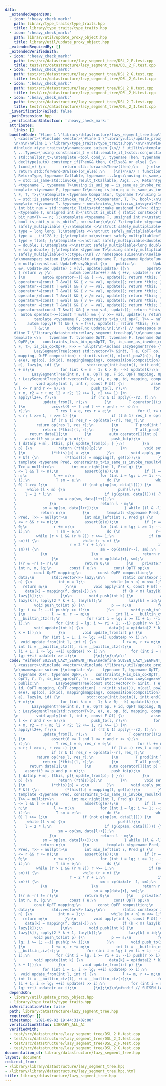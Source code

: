```yaml
---
data:
  _extendedDependsOn:
  - icon: ':heavy_check_mark:'
    path: library/type_traits/type_traits.hpp
    title: library/type_traits/type_traits.hpp
  - icon: ':heavy_check_mark:'
    path: library/util/update_proxy_object.hpp
    title: library/util/update_proxy_object.hpp
  _extendedRequiredBy: []
  _extendedVerifiedWith:
  - icon: ':heavy_check_mark:'
    path: test/src/datastructure/lazy_segment_tree/DSL_2_F.test.cpp
    title: test/src/datastructure/lazy_segment_tree/DSL_2_F.test.cpp
  - icon: ':heavy_check_mark:'
    path: test/src/datastructure/lazy_segment_tree/DSL_2_G.test.cpp
    title: test/src/datastructure/lazy_segment_tree/DSL_2_G.test.cpp
  - icon: ':heavy_check_mark:'
    path: test/src/datastructure/lazy_segment_tree/DSL_2_H.test.cpp
    title: test/src/datastructure/lazy_segment_tree/DSL_2_H.test.cpp
  - icon: ':heavy_check_mark:'
    path: test/src/datastructure/lazy_segment_tree/DSL_2_I.test.cpp
    title: test/src/datastructure/lazy_segment_tree/DSL_2_I.test.cpp
  _isVerificationFailed: false
  _pathExtension: hpp
  _verificationStatusIcon: ':heavy_check_mark:'
  attributes:
    links: []
  bundledCode: "#line 1 \"library/datastructure/lazy_segment_tree.hpp\"\n\n\n\n#include\
    \ <cassert>\n#include <vector>\n#line 1 \"library/util/update_proxy_object.hpp\"\
    \n\n\n\n#line 1 \"library/type_traits/type_traits.hpp\"\n\n\n\n#include <limits>\n\
    #include <type_traits>\n\nnamespace suisen {\n// ! utility\ntemplate <typename\
    \ ...Types>\nusing constraints_t = std::enable_if_t<std::conjunction_v<Types...>,\
    \ std::nullptr_t>;\ntemplate <bool cond_v, typename Then, typename OrElse>\nconstexpr\
    \ decltype(auto) constexpr_if(Then&& then, OrElse&& or_else) {\n    if constexpr\
    \ (cond_v) {\n        return std::forward<Then>(then);\n    } else {\n       \
    \ return std::forward<OrElse>(or_else);\n    }\n}\n\n// ! function\ntemplate <typename\
    \ ReturnType, typename Callable, typename ...Args>\nusing is_same_as_invoke_result\
    \ = std::is_same<std::invoke_result_t<Callable, Args...>, ReturnType>;\ntemplate\
    \ <typename F, typename T>\nusing is_uni_op = is_same_as_invoke_result<T, F, T>;\n\
    template <typename F, typename T>\nusing is_bin_op = is_same_as_invoke_result<T,\
    \ F, T, T>;\n\ntemplate <typename Comparator, typename T>\nusing is_comparator\
    \ = std::is_same<std::invoke_result_t<Comparator, T, T>, bool>;\n\n// ! integral\n\
    template <typename T, typename = constraints_t<std::is_integral<T>>>\nconstexpr\
    \ int bit_num = std::numeric_limits<std::make_unsigned_t<T>>::digits;\ntemplate\
    \ <typename T, unsigned int n>\nstruct is_nbit { static constexpr bool value =\
    \ bit_num<T> == n; };\ntemplate <typename T, unsigned int n>\nstatic constexpr\
    \ bool is_nbit_v = is_nbit<T, n>::value;\n\n// ?\ntemplate <typename T>\nstruct\
    \ safely_multipliable {};\ntemplate <>\nstruct safely_multipliable<int> { using\
    \ type = long long; };\ntemplate <>\nstruct safely_multipliable<long long> { using\
    \ type = __int128_t; };\ntemplate <>\nstruct safely_multipliable<float> { using\
    \ type = float; };\ntemplate <>\nstruct safely_multipliable<double> { using type\
    \ = double; };\ntemplate <>\nstruct safely_multipliable<long double> { using type\
    \ = long double; };\ntemplate <typename T>\nusing safely_multipliable_t = typename\
    \ safely_multipliable<T>::type;\n\n} // namespace suisen\n\n\n#line 5 \"library/util/update_proxy_object.hpp\"\
    \n\nnamespace suisen {\n\ntemplate <typename T, typename UpdateFunc, constraints_t<std::is_invocable<UpdateFunc>>\
    \ = nullptr>\nstruct UpdateProxyObject {\n    public:\n        UpdateProxyObject(T\
    \ &v, UpdateFunc update) : v(v), update(update) {}\n        operator T() const\
    \ { return v; }\n        auto& operator++() && { ++v, update(); return *this;\
    \ }\n        auto& operator--() && { --v, update(); return *this; }\n        auto&\
    \ operator+=(const T &val) && { v += val, update(); return *this; }\n        auto&\
    \ operator-=(const T &val) && { v -= val, update(); return *this; }\n        auto&\
    \ operator*=(const T &val) && { v *= val, update(); return *this; }\n        auto&\
    \ operator/=(const T &val) && { v /= val, update(); return *this; }\n        auto&\
    \ operator%=(const T &val) && { v %= val, update(); return *this; }\n        auto&\
    \ operator =(const T &val) && { v  = val, update(); return *this; }\n        auto&\
    \ operator<<=(const T &val) && { v <<= val, update(); return *this; }\n      \
    \  auto& operator>>=(const T &val) && { v >>= val, update(); return *this; }\n\
    \        template <typename F, constraints_t<is_uni_op<F, T>> = nullptr>\n   \
    \     auto& apply(F f) && { v = f(v), update(); return *this; }\n    private:\n\
    \        T &v;\n        UpdateFunc update;\n};\n\n} // namespace suisen\n\n\n\
    #line 7 \"library/datastructure/lazy_segment_tree.hpp\"\n\nnamespace suisen {\n\
    template <\n    typename T, typename OpTT, typename F, typename OpFT, typename\
    \ OpFF,\n    constraints_t<is_bin_op<OpTT, T>, is_same_as_invoke_result<T, OpFT,\
    \ F, T>, is_bin_op<OpFF, F>> = nullptr\n>\nclass LazySegmentTree {\n    public:\n\
    \        LazySegmentTree(const std::vector<T> &init, T e, OpTT op, F id, OpFT\
    \ mapping, OpFF composition) : n(init.size()), m(ceil_pow2(n)), lg(__builtin_ctz(m)),\
    \ e(e), op(op), id(id), mapping(mapping), composition(composition), data(2 * m,\
    \ e), lazy(m, id) {\n            std::copy(init.begin(), init.end(), data.begin()\
    \ + m);\n            for (int k = m - 1; k > 0; --k) update(k);\n        }\n \
    \       LazySegmentTree(int n, T e, OpTT op, F id, OpFT mapping, OpFF composition)\
    \ : LazySegmentTree(std::vector<T>(n, e), e, op, id, mapping, composition) {}\n\
    \n        void apply(int l, int r, const F &f) {\n            assert(0 <= l and\
    \ l <= r and r <= n);\n            push_to(l, r);\n            for (int l2 = l\
    \ + m, r2 = r + m; l2 < r2; l2 >>= 1, r2 >>= 1) {\n                if (l2 & 1)\
    \ apply(l2++, f);\n                if (r2 & 1) apply(--r2, f);\n            }\n\
    \            update_from(l, r);\n        }\n        T operator()(int l, int r)\
    \ {\n            assert(0 <= l and l <= r and r <= n);\n            push_to(l,\
    \ r);\n            T res_l = e, res_r = e;\n            for (l += m, r += m; l\
    \ < r; l >>= 1, r >>= 1) {\n                if (l & 1) res_l = op(res_l, data[l++]);\n\
    \                if (r & 1) res_r = op(data[--r], res_r);\n            }\n   \
    \         return op(res_l, res_r);\n        }\n        T prod(int l, int r) {\n\
    \            return (*this)(l, r);\n        }\n        T all_prod() {\n      \
    \      return data[1];\n        }\n        auto operator[](int p) {\n        \
    \    assert(0 <= p and p < n);\n            push_to(p);\n            return UpdateProxyObject\
    \ { data[p + m], [this, p]{ update_from(p); } };\n        }\n        T get(int\
    \ p) {\n            return (*this)[p];\n        }\n        void set(int p, T v)\
    \ {\n            (*this)[p] = v;\n        }\n        void apply_point(int p, const\
    \ F &f) {\n            (*this)[p] = mapping(f, get(p));\n        }\n\n       \
    \ template <typename Pred, constraints_t<is_same_as_invoke_result<bool, Pred,\
    \ T>> = nullptr>\n        int max_right(int l, Pred g) {\n            assert(0\
    \ <= l && l <= n);\n            assert(g(e));\n            if (l == n) return\
    \ n;\n            l += m;\n            for (int i = lg; i >= 1; --i) push(l >>\
    \ i);\n            T sm = e;\n            do {\n                while (l % 2 ==\
    \ 0) l >>= 1;\n                if (not g(op(sm, data[l]))) {\n               \
    \     while (l < m) {\n                        push(l);\n                    \
    \    l = 2 * l;\n                        if (g(op(sm, data[l]))) {\n         \
    \                   sm = op(sm, data[l++]);\n                        }\n     \
    \               }\n                    return l - m;\n                }\n    \
    \            sm = op(sm, data[l++]);\n            } while ((l & -l) != l);\n \
    \           return n;\n        }\n        template <typename Pred, constraints_t<is_same_as_invoke_result<bool,\
    \ Pred, T>> = nullptr>\n        int min_left(int r, Pred g) {\n            assert(0\
    \ <= r && r <= n);\n            assert(g(e));\n            if (r == 0) return\
    \ 0;\n            r += m;\n            for (int i = lg; i >= 1; --i) push(r >>\
    \ i);\n            T sm = e;\n            do {\n                r--;\n       \
    \         while (r > 1 && (r % 2)) r >>= 1;\n                if (not g(op(data[r],\
    \ sm))) {\n                    while (r < m) {\n                        push(r);\n\
    \                        r = 2 * r + 1;\n                        if (g(op(data[r],\
    \ sm))) {\n                            sm = op(data[r--], sm);\n             \
    \           }\n                    }\n                    return r + 1 - m;\n\
    \                }\n                sm = op(data[r], sm);\n            } while\
    \ ((r & -r) != r);\n            return 0;\n        }\n    private:\n        const\
    \ int n, m, lg;\n        const T e;\n        const OpTT op;\n        const F id;\n\
    \        const OpFT mapping;\n        const OpFF composition;\n        std::vector<T>\
    \ data;\n        std::vector<F> lazy;\n\n        static constexpr int ceil_pow2(int\
    \ n) {\n            int m = 1;\n            while (m < n) m <<= 1;\n         \
    \   return m;\n        }\n\n        void apply(int k, const F &f) {\n        \
    \    data[k] = mapping(f, data[k]);\n            if (k < m) lazy[k] = composition(f,\
    \ lazy[k]);\n        }\n\n        void push(int k) {\n            apply(2 * k,\
    \ lazy[k]), apply(2 * k + 1, lazy[k]);\n            lazy[k] = id;\n        }\n\
    \        void push_to(int p) {\n            p += m;\n            for (int i =\
    \ lg; i >= 1; --i) push(p >> i);\n        }\n        void push_to(int l, int r)\
    \ {\n            l += m, r += m;\n            int li = __builtin_ctz(l), ri =\
    \ __builtin_ctz(r);\n            for (int i = lg; i >= li + 1; --i) push(l >>\
    \ i);\n            for (int i = lg; i >= ri + 1; --i) push(r >> i);\n        }\n\
    \        void update(int k) {\n            data[k] = op(data[2 * k], data[2 *\
    \ k + 1]);\n        }\n        void update_from(int p) {\n            p += m;\n\
    \            for (int i = 1; i <= lg; ++i) update(p >> i);\n        }\n      \
    \  void update_from(int l, int r) {\n            l += m, r += m;\n           \
    \ int li = __builtin_ctz(l), ri = __builtin_ctz(r);\n            for (int i =\
    \ li + 1; i <= lg; ++i) update(l >> i);\n            for (int i = ri + 1; i <=\
    \ lg; ++i) update(r >> i);\n        }\n};\n}\n\n\n"
  code: "#ifndef SUISEN_LAZY_SEGMENT_TREE\n#define SUISEN_LAZY_SEGMENT_TREE\n\n#include\
    \ <cassert>\n#include <vector>\n#include \"library/util/update_proxy_object.hpp\"\
    \n\nnamespace suisen {\ntemplate <\n    typename T, typename OpTT, typename F,\
    \ typename OpFT, typename OpFF,\n    constraints_t<is_bin_op<OpTT, T>, is_same_as_invoke_result<T,\
    \ OpFT, F, T>, is_bin_op<OpFF, F>> = nullptr\n>\nclass LazySegmentTree {\n   \
    \ public:\n        LazySegmentTree(const std::vector<T> &init, T e, OpTT op, F\
    \ id, OpFT mapping, OpFF composition) : n(init.size()), m(ceil_pow2(n)), lg(__builtin_ctz(m)),\
    \ e(e), op(op), id(id), mapping(mapping), composition(composition), data(2 * m,\
    \ e), lazy(m, id) {\n            std::copy(init.begin(), init.end(), data.begin()\
    \ + m);\n            for (int k = m - 1; k > 0; --k) update(k);\n        }\n \
    \       LazySegmentTree(int n, T e, OpTT op, F id, OpFT mapping, OpFF composition)\
    \ : LazySegmentTree(std::vector<T>(n, e), e, op, id, mapping, composition) {}\n\
    \n        void apply(int l, int r, const F &f) {\n            assert(0 <= l and\
    \ l <= r and r <= n);\n            push_to(l, r);\n            for (int l2 = l\
    \ + m, r2 = r + m; l2 < r2; l2 >>= 1, r2 >>= 1) {\n                if (l2 & 1)\
    \ apply(l2++, f);\n                if (r2 & 1) apply(--r2, f);\n            }\n\
    \            update_from(l, r);\n        }\n        T operator()(int l, int r)\
    \ {\n            assert(0 <= l and l <= r and r <= n);\n            push_to(l,\
    \ r);\n            T res_l = e, res_r = e;\n            for (l += m, r += m; l\
    \ < r; l >>= 1, r >>= 1) {\n                if (l & 1) res_l = op(res_l, data[l++]);\n\
    \                if (r & 1) res_r = op(data[--r], res_r);\n            }\n   \
    \         return op(res_l, res_r);\n        }\n        T prod(int l, int r) {\n\
    \            return (*this)(l, r);\n        }\n        T all_prod() {\n      \
    \      return data[1];\n        }\n        auto operator[](int p) {\n        \
    \    assert(0 <= p and p < n);\n            push_to(p);\n            return UpdateProxyObject\
    \ { data[p + m], [this, p]{ update_from(p); } };\n        }\n        T get(int\
    \ p) {\n            return (*this)[p];\n        }\n        void set(int p, T v)\
    \ {\n            (*this)[p] = v;\n        }\n        void apply_point(int p, const\
    \ F &f) {\n            (*this)[p] = mapping(f, get(p));\n        }\n\n       \
    \ template <typename Pred, constraints_t<is_same_as_invoke_result<bool, Pred,\
    \ T>> = nullptr>\n        int max_right(int l, Pred g) {\n            assert(0\
    \ <= l && l <= n);\n            assert(g(e));\n            if (l == n) return\
    \ n;\n            l += m;\n            for (int i = lg; i >= 1; --i) push(l >>\
    \ i);\n            T sm = e;\n            do {\n                while (l % 2 ==\
    \ 0) l >>= 1;\n                if (not g(op(sm, data[l]))) {\n               \
    \     while (l < m) {\n                        push(l);\n                    \
    \    l = 2 * l;\n                        if (g(op(sm, data[l]))) {\n         \
    \                   sm = op(sm, data[l++]);\n                        }\n     \
    \               }\n                    return l - m;\n                }\n    \
    \            sm = op(sm, data[l++]);\n            } while ((l & -l) != l);\n \
    \           return n;\n        }\n        template <typename Pred, constraints_t<is_same_as_invoke_result<bool,\
    \ Pred, T>> = nullptr>\n        int min_left(int r, Pred g) {\n            assert(0\
    \ <= r && r <= n);\n            assert(g(e));\n            if (r == 0) return\
    \ 0;\n            r += m;\n            for (int i = lg; i >= 1; --i) push(r >>\
    \ i);\n            T sm = e;\n            do {\n                r--;\n       \
    \         while (r > 1 && (r % 2)) r >>= 1;\n                if (not g(op(data[r],\
    \ sm))) {\n                    while (r < m) {\n                        push(r);\n\
    \                        r = 2 * r + 1;\n                        if (g(op(data[r],\
    \ sm))) {\n                            sm = op(data[r--], sm);\n             \
    \           }\n                    }\n                    return r + 1 - m;\n\
    \                }\n                sm = op(data[r], sm);\n            } while\
    \ ((r & -r) != r);\n            return 0;\n        }\n    private:\n        const\
    \ int n, m, lg;\n        const T e;\n        const OpTT op;\n        const F id;\n\
    \        const OpFT mapping;\n        const OpFF composition;\n        std::vector<T>\
    \ data;\n        std::vector<F> lazy;\n\n        static constexpr int ceil_pow2(int\
    \ n) {\n            int m = 1;\n            while (m < n) m <<= 1;\n         \
    \   return m;\n        }\n\n        void apply(int k, const F &f) {\n        \
    \    data[k] = mapping(f, data[k]);\n            if (k < m) lazy[k] = composition(f,\
    \ lazy[k]);\n        }\n\n        void push(int k) {\n            apply(2 * k,\
    \ lazy[k]), apply(2 * k + 1, lazy[k]);\n            lazy[k] = id;\n        }\n\
    \        void push_to(int p) {\n            p += m;\n            for (int i =\
    \ lg; i >= 1; --i) push(p >> i);\n        }\n        void push_to(int l, int r)\
    \ {\n            l += m, r += m;\n            int li = __builtin_ctz(l), ri =\
    \ __builtin_ctz(r);\n            for (int i = lg; i >= li + 1; --i) push(l >>\
    \ i);\n            for (int i = lg; i >= ri + 1; --i) push(r >> i);\n        }\n\
    \        void update(int k) {\n            data[k] = op(data[2 * k], data[2 *\
    \ k + 1]);\n        }\n        void update_from(int p) {\n            p += m;\n\
    \            for (int i = 1; i <= lg; ++i) update(p >> i);\n        }\n      \
    \  void update_from(int l, int r) {\n            l += m, r += m;\n           \
    \ int li = __builtin_ctz(l), ri = __builtin_ctz(r);\n            for (int i =\
    \ li + 1; i <= lg; ++i) update(l >> i);\n            for (int i = ri + 1; i <=\
    \ lg; ++i) update(r >> i);\n        }\n};\n}\n\n#endif // SUISEN_LAZY_SEGMENT_TREE\n"
  dependsOn:
  - library/util/update_proxy_object.hpp
  - library/type_traits/type_traits.hpp
  isVerificationFile: false
  path: library/datastructure/lazy_segment_tree.hpp
  requiredBy: []
  timestamp: '2021-09-02 19:44:31+09:00'
  verificationStatus: LIBRARY_ALL_AC
  verifiedWith:
  - test/src/datastructure/lazy_segment_tree/DSL_2_H.test.cpp
  - test/src/datastructure/lazy_segment_tree/DSL_2_I.test.cpp
  - test/src/datastructure/lazy_segment_tree/DSL_2_F.test.cpp
  - test/src/datastructure/lazy_segment_tree/DSL_2_G.test.cpp
documentation_of: library/datastructure/lazy_segment_tree.hpp
layout: document
redirect_from:
- /library/library/datastructure/lazy_segment_tree.hpp
- /library/library/datastructure/lazy_segment_tree.hpp.html
title: library/datastructure/lazy_segment_tree.hpp
---
```


